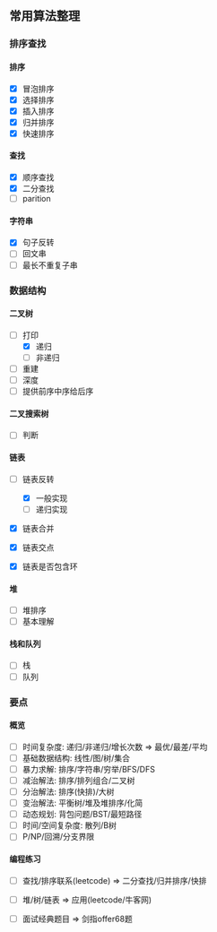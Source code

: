 ## 常用算法整理

### 排序查找
#### 排序  
- [x] 冒泡排序
- [x] 选择排序
- [x] 插入排序
- [x] 归并排序
- [x] 快速排序

#### 查找
- [x] 顺序查找  
- [x] 二分查找
- [ ] parition

#### 字符串
- [x] 句子反转 
- [ ] 回文串  
- [ ] 最长不重复子串    

### 数据结构  
#### 二叉树  
- [ ] 打印  
  - [x] 递归 
  - [ ] 非递归  
- [ ] 重建
- [ ] 深度  
- [ ] 提供前序中序给后序
#### 二叉搜索树  
- [ ] 判断  


#### 链表
- [ ] 链表反转
  - [x] 一般实现
  - [ ] 递归实现
- [x] 链表合并  
- [x] 链表交点
- [x] 链表是否包含环


####  堆
- [ ] 堆排序  
- [ ] 基本理解 

####  栈和队列
- [ ] 栈  
- [ ] 队列

### 要点
#### 概览  
- [ ] 时间复杂度: 递归/非递归/增长次数 => 最优/最差/平均
- [ ] 基础数据结构: 线性/图/树/集合 
- [ ] 暴力求解: 排序/字符串/穷举/BFS/DFS  
- [ ] 减治解法: 排序/排列组合/二叉树  
- [ ] 分治解法: 排序(快排)/大树  
- [ ] 变治解法: 平衡树/堆及堆排序/化简  
- [ ] 动态规划: 背包问题/BST/最短路径
- [ ] 时间/空间复杂度: 散列/B树
- [ ]  P/NP/回溯/分支界限

#### 编程练习
- [ ] 查找/排序联系(leetcode) => 二分查找/归并排序/快排
- [ ] 堆/树/链表 => 应用(leetcode/牛客网)
- [ ] 面试经典题目 => 剑指offer68题







